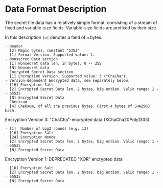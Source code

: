 # Data Format Description

The secret file data has a relatively simple format, consisting of a stream of fixed and variable-size fields. Variable-size fields are prefixed by their size.

In this description `[n]` denotes a field of `n` bytes.

```
- Header
  [2] Magic bytes, constant "5353"
  [1] Format Version. Supported value: 1.
- Nonsecret Data section
  [1] Nonsecret data len, in bytes, 0 -- 255
  [N] Nonsecret data
  Encrypted Secret Data section
  [1] Encryption Version. Supported value: 3 ("ChaCha").
- Version-dependent Encrypted data, see separately below.
  [16] Encryption Salt
  [2] Encrypted Secret Data len, 2 bytes, big endian. Valid range: 1 -- 65535
  [N] Encrypted Secret Data
- Checksum
  [4] Cheksum, of all the previous bytes. First 4 bytes of SHA256D hash.
```


Encryption Version 3: "ChaCha"-encrypted data (XChaCha20Poly1305)
```
- [1]  Number of Log2 rounds (e.g. 13)
  [16] Encryption Salt
  [24] Encryption Nonce
  [2] Encrypted Secret Data len, 2 bytes, big endian. Valid range: 1 -- 65535
  [N] Encrypted Secret Data
```

Encryption Version 1: DEPRECATED "XOR" encrypted data
```
  [16] Encryption Salt
  [2] Encrypted Secret Data len, 2 bytes, big endian. Valid range: 1 -- 65535
  [N] Encrypted Secret Data
```

